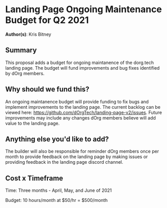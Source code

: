 # Landing Page Ongoing Maintenance Budget for Q2 2021

**Author(s)**: Kris Bitney

## Summary

This proposal adds a budget for ongoing maintanence of the dorg.tech landing page. The budget will fund improvements and bug fixes identified by dOrg members.

## Why should we fund this?

An ongoing maintanence budget will provide funding to fix bugs and implement improvements to the landing page. The current backlog can be viewed here: https://github.com/dOrgTech/landing-page-v2/issues. Future improvements may include any changes dOrg members believe will add value to the landing page.

## Anything else you'd like to add?

The builder will also be responsible for reminder dOrg members once per month to provide feedback on the landing page by making issues or providing feedback in the landing page discord channel.

## Cost x Timeframe

Time: Three months - April, May, and June of 2021

Budget: 10 hours/month at $50/hr = $500/month
